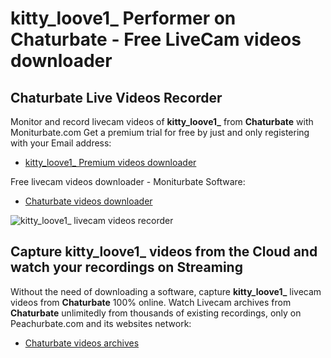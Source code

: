 # kitty_loove1_ Performer on Chaturbate - Free LiveCam videos downloader

## Chaturbate Live Videos Recorder

Monitor and record livecam videos of **kitty_loove1_** from **Chaturbate** with Moniturbate.com
Get a premium trial for free by just and only registering with your Email address:
* [kitty_loove1_ Premium videos downloader](https://moniturbate.com/request-demo-licence-key.html)

Free livecam videos downloader - Moniturbate Software:
* [Chaturbate videos downloader](https://moniturbate.com/moniturbate-download-software.html)

![kitty_loove1_ livecam videos recorder](https://peachurnet.com/templates/moniturbate-software.png)


## Capture kitty_loove1_ videos from the Cloud and watch your recordings on Streaming

Without the need of downloading a software, capture **kitty_loove1_** livecam videos from **Chaturbate** 100% online.
Watch Livecam archives from **Chaturbate** unlimitedly from thousands of existing recordings, only on Peachurbate.com and its websites network:
* [Chaturbate videos archives](https://peachurnet.com/)